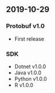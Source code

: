 ## 2019-10-29

### Protobuf v1.0
- First release

### SDK
- Dotnet v1.0.0
- Java v1.0.0
- Python v1.0.0
- R v1.0.0
